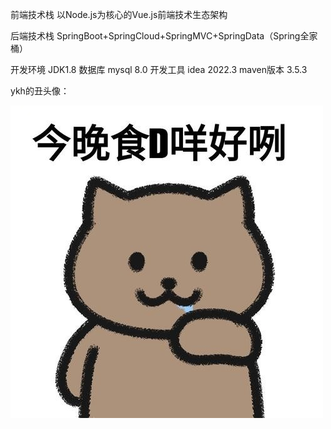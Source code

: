 前端技术栈
以Node.js为核心的Vue.js前端技术生态架构

后端技术栈
SpringBoot+SpringCloud+SpringMVC+SpringData（Spring全家桶）

开发环境
JDK1.8
数据库   mysql 8.0
开发工具 idea 2022.3
maven版本    3.5.3

ykh的丑头像：

![ykh](README.assets/ykh.jpg)
